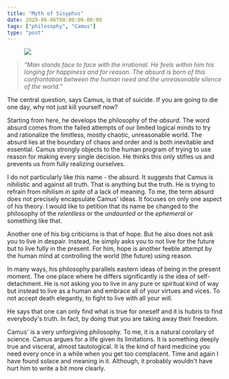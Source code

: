 ```yaml
---
title: "Myth of Sisyphus"
date: 2020-06-06T00:00:00-00:00
tags: ["philosophy", "Camus"]
type: "post"
---
```


<figure class="left xsmall">
<a target="_blank" href="https://en.wikipedia.org/wiki/The_Myth_of_Sisyphus">
<img src="https://images-na.ssl-images-amazon.com/images/I/41LQWTh9bWL._SX322_BO1,204,203,200_.jpg">
</a>
</figure>

> _“Man stands face to face with the irrational. He feels within him his longing for happiness and for reason. The absurd is born of this confrontation between the human need and the unreasonable silence of the world.”_ <br>

The central question, says Camus, is that of suicide. If you are going to die one day, why not just kill yourself now?

Starting from here, he develops the philosophy of the _absurd_. The word absurd comes from the failed attempts of our limited logical minds to try and rationalize the limitless, mostly chaotic, unreasonable world. The absurd lies at the boundary of chaos and order and is both inevitable and essential. Camus strongly objects to the human program of trying to use reason for making every single decision. He thinks this only stifles us and prevents us from fully realizing ourselves.

I do not particularly like this name - the absurd. It suggests that Camus is nihilistic and against all truth. That is anything but the truth. He is trying to refrain from nihilism _in spite_ of a lack of meaning. To me, the term absurd does not precisely encapsulate Camus' ideas. It focuses on only one aspect of his theory. I would like to petition that its name be changed to the philosophy of the _relentless_ or the _undaunted_ or the _ephemeral_ or something like that.

Another one of his big criticisms is that of hope. But he also does not ask you to live in despair. Instead, he simply asks you to not live for the future but to live fully in the present. For him, hope is another feeble attempt by the human mind at controlling the world (the future) using reason.

In many ways, his philosophy parallels eastern ideas of being in the present moment. The one place where he differs significantly is the idea of self-detachment. He is not asking you to live in any pure or spiritual kind of way but instead to live as a human and embrace all of your virtues and vices. To not accept death elegantly, to fight to live with all your will.

He says that one can only find what is true for oneself and it is hubris to find everybody's truth. In fact, by doing that you are taking away their freedom.

Camus' is a very unforgiving philosophy. To me, it is a natural corollary of science. Camus argues for a life given its limitations. It is something deeply true and visceral, almost tautological. It is the kind of hard medicine you need every once in a while when you get too complacent. Time and again I have found solace and meaning in it. Although, it probably wouldn't have hurt him to write a bit more clearly.
